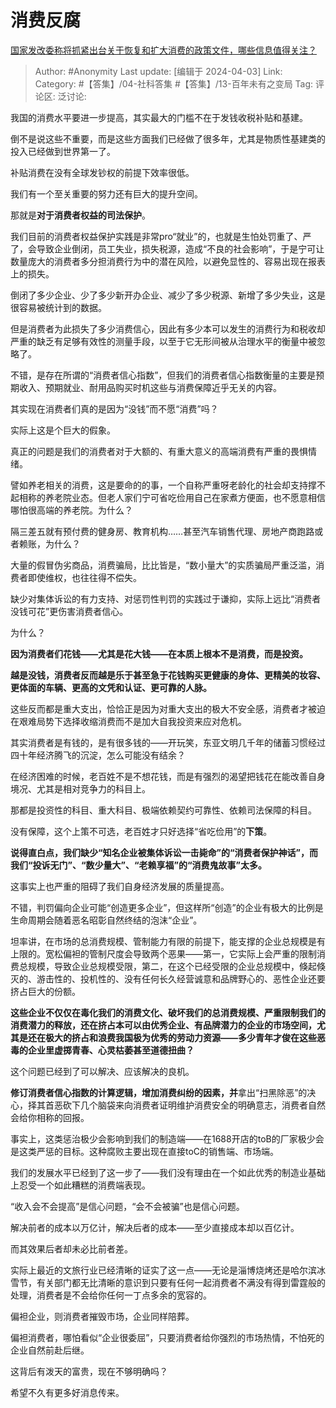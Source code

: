 # 消费反腐
[国家发改委称将抓紧出台关于恢复和扩大消费的政策文件，哪些信息值得关注？](https://www.zhihu.com/question/606930994/answer/3452449142)

> Author: #Anonymity
> Last update: [编辑于 2024-04-03]
> Link:
> Category: #【答集】/04-社科答集 #【答集】/13-百年未有之变局 
> Tag: 
> 评论区:
> 泛讨论:

我国的消费水平要进一步提高，其实最大的门槛不在于发钱收税补贴和基建。

倒不是说这些不重要，而是这些方面我们已经做了很多年，尤其是物质性基建类的投入已经做到世界第一了。

补贴消费在没有全球发钞权的前提下效率很低。

我们有一个至关重要的努力还有巨大的提升空间。

那就是**对于消费者权益的司法保护**。

我们目前的消费者权益保护实践是非常pro“就业”的，也就是生怕处罚重了、严了，会导致企业倒闭，员工失业，损失税源，造成“不良的社会影响”，于是宁可让数量庞大的消费者多分担消费行为中的潜在风险，以避免显性的、容易出现在报表上的损失。

倒闭了多少企业、少了多少新开办企业、减少了多少税源、新增了多少失业，这是很容易被统计到的数据。

但是消费者为此损失了多少消费信心，因此有多少本可以发生的消费行为和税收却严重的缺乏有足够有效性的测量手段，以至于它无形间被从治理水平的衡量中被忽略了。

不错，是存在所谓的“消费者信心指数”，但我们的消费者信心指数衡量的主要是预期收入、预期就业、耐用品购买时机这些与消费保障近乎无关的内容。

其实现在消费者们真的是因为“没钱”而不愿“消费”吗？

实际上这是个巨大的假象。

真正的问题是我们的消费者对于大额的、有重大意义的高端消费有严重的畏惧情绪。

譬如养老相关的消费，这是要命的的事，一个自称严重呀老龄化的社会却支持撑不起相称的养老院业态。但老人家们宁可省吃俭用自己在家煮方便面，也不愿意相信哪怕很高端的养老院。为什么？

隔三差五就有预付费的健身房、教育机构……甚至汽车销售代理、房地产商跑路或者赖账，为什么？

大量的假冒伪劣商品，消费骗局，比比皆是，“数小量大”的实质骗局严重泛滥，消费者即使维权，也往往得不偿失。

缺少对集体诉讼的有力支持、对惩罚性判罚的实践过于谦抑，实际上远比“消费者没钱可花”更伤害消费者信心。

为什么？

**因为消费者们花钱——尤其是花大钱——在本质上根本不是消费，而是投资。**

**越是没钱，消费者反而越是乐于甚至急于花钱购买更健康的身体、更精美的妆容、更体面的车辆、更高的文凭和认证、更可靠的人脉。**

这些反而都是重大支出，恰恰正是因为对重大支出的极大不安全感，消费者才被迫在艰难局势下选择收缩消费而不是加大自我投资来应对危机。

其实消费者是有钱的，是有很多钱的——开玩笑，东亚文明几千年的储蓄习惯经过四十年经济腾飞的沉淀，怎么可能没有结余？

在经济困难的时候，老百姓不是不想花钱，而是有强烈的渴望把钱花在能改善自身境况、尤其是相对竞争力的科目上。

那都是投资性的科目、重大科目、极端依赖契约可靠性、依赖司法保障的科目。

没有保障，这个上策不可选，老百姓才只好选择“省吃俭用”的**下策**。

**说得直白点，我们缺少“知名企业被集体诉讼一击毙命”的“消费者保护神话”，而我们“投诉无门”、“数少量大”、“老赖享福”的“消费鬼故事”太多。**

这事实上也严重的阻碍了我们自身经济发展的质量提高。

不错，判罚偏向企业可能“创造更多企业”，但这样所“创造”的企业有极大的比例是生命周期会随着恶名昭彰自然终结的泡沫“企业”。

坦率讲，在市场的总消费规模、管制能力有限的前提下，能支撑的企业总规模是有上限的。宽松偏袒的管制尺度会导致两个恶果——第一，它实际上会严重的限制消费总规模，导致企业总规模受限，第二，在这个已经受限的企业总规模中，倏起倏灭的、游击性的、投机性的、没有任何长久经营诚意和品牌野心的、恶性企业还要挤占巨大的份额。

**这些企业不仅仅在毒化我们的消费文化、破坏我们的总消费规模、严重限制我们的消费潜力的释放，还在挤占本可以由优秀企业、有品牌潜力的企业的市场空间，尤其是还在极大的挤占和浪费我国极为优秀的劳动力资源——多少青年才俊在这些恶毒的企业里虚掷青春、心灵枯萎甚至道德扭曲？**

这个问题已经到了可以解决、应该解决的良机。

**修订消费者信心指数的计算逻辑，增加消费纠纷的因素，并**拿出“扫黑除恶”的决心，择其首恶砍下几个脑袋来向消费者证明维护消费安全的明确意志，消费者自然会给你相称的回报。

事实上，这类惩治极少会影响到我们的制造端——在1688开店的toB的厂家极少会是这类严惩的目标。这种腐败主要出现在直接toC的销售端、市场端。

我们的发展水平已经到了这一步了——我们没有理由在一个如此优秀的制造业基础上忍受一个如此糟糕的消费端表现。

“收入会不会提高”是信心问题，“会不会被骗”也是信心问题。

解决前者的成本以万亿计，解决后者的成本——至少直接成本却以百亿计。

而其效果后者却未必比前者差。

实际上最近的文旅行业已经清晰的证实了这一点——无论是淄博烧烤还是哈尔滨冰雪节，有关部门都无比清晰的意识到只要有任何一起消费者不满没有得到雷霆般的处理，消费者是不会给你任何一丁点多余的宽容的。

偏袒企业，则消费者摧毁市场，企业同样陪葬。

偏袒消费者，哪怕看似“企业很委屈”，只要消费者给你强烈的市场热情，不怕死的企业自然前赴后继。

这背后有泼天的富贵，现在不够明确吗？

希望不久有更多好消息传来。